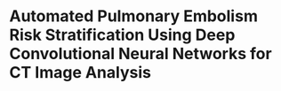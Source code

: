 # Automated Pulmonary Embolism Risk Stratification Using Deep Convolutional Neural Networks for CT Image Analysis
